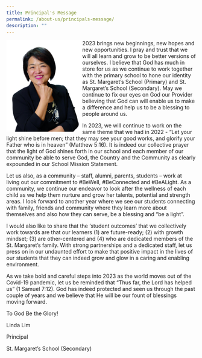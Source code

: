 ```yaml
---
title: Principal's Message
permalink: /about-us/principals-message/
description: ""
---
```

<img src="/images/Principals%20Photo-white%202.jpg" style="width:40%" align="left"/>

2023 brings new beginnings, new hopes and new opportunities. I pray and trust that we will all learn and grow to be better versions of ourselves. I believe that God has much in store for us as we continue to work together with the primary school to hone our identity as St. Margaret’s School (Primary) and St. Margaret’s School (Secondary). May we continue to fix our eyes on God our Provider believing that God can will enable us to make a difference and help us to be a blessing to people around us. 

In 2023, we will continue to work on the same theme that we had in 2022 - “Let your light shine before men; that they may see your good works, and glorify your Father who is in heaven” (Matthew 5:16). It is indeed our collective prayer that the light of God shines forth in our school and each member of our community be able to serve God, the Country and the Community as clearly expounded in our School Mission Statement.  

Let us also, as a community – staff, alumni, parents, students – work at living out our commitment to #BeWell, #BeConnected and #BeALight. As a community, we continue our endeavor to look after the wellness of each child as we help them nurture and grow her talents, potential and strength areas. I look forward to another year where we see our students connecting with family, friends and community where they learn more about themselves and also how they can serve, be a blessing and “be a light”.  

I would also like to share that the ‘student outcomes’ that we collectively work towards are that our learners (1) are future-ready; (2) with growth mindset; (3) are other-centered and (4) who are dedicated members of the St. Margaret’s family. With strong partnerships and a dedicated staff, let us press on in our undaunted effort to make that positive impact in the lives of our students that they can indeed grow and glow in a caring and enabling environment. 

As we take bold and careful steps into 2023 as the world moves out of the Covid-19 pandemic, let us be reminded that “Thus far, the Lord has helped us” (1 Samuel 7:12). God has indeed protected and seen us through the past couple of years and we believe that He will be our fount of blessings moving forward.

To God Be the Glory! 

Linda Lim

Principal 

St. Margaret’s School (Secondary)